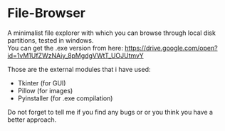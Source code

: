 # File-Browser
A minimalist file explorer with which you can browse through local disk partitions, tested in windows.  
You can get the .exe version from here: https://drive.google.com/open?id=1vM1UfZWzNAiy_8pMgdgVWtT_UOJUtmvY

Those are the external modules that i have used:
- Tkinter (for GUI)  
- Pillow (for images)  
- Pyinstaller (for .exe compilation)  

Do not forget to tell me if you find any bugs or or you think you have a better approach.

